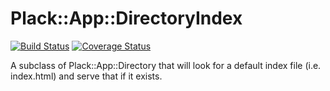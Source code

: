 # Plack::App::DirectoryIndex

[![Build Status](https://github.com/davorg-cpan/plack-app-directoryindex/actions/workflows/perltest.yml/badge.svg?branch=main)](https://github.com/davorg-cpan/plack-app-directoryindex/actions/workflows/perltest.yml) [![Coverage Status](https://coveralls.io/repos/github/davorg-cpan/plack-app-directoryindex/badge.svg?branch=main)](https://coveralls.io/github/davorg-cpan/plack-app-directoryindex?branch=main)

A subclass of Plack::App::Directory that will look for a default
index file (i.e. index.html) and serve that if it exists.
